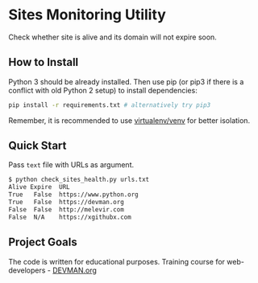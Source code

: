 # Sites Monitoring Utility

Check whether site is alive and its domain will not expire soon.

## How to Install

Python 3 should be already installed. Then use pip (or pip3 if there is a conflict with old Python 2 setup) to install dependencies:

```bash
pip install -r requirements.txt # alternatively try pip3
```

Remember, it is recommended to use [virtualenv/venv](https://devman.org/encyclopedia/pip/pip_virtualenv/) for better isolation.

## Quick Start

Pass `text` file with URLs as argument.

```bash
$ python check_sites_health.py urls.txt
Alive Expire  URL
True   False  https://www.python.org
True   False  https://devman.org
False  False  http://melevir.com
False  N/A    https://xgithubx.com
```

## Project Goals

The code is written for educational purposes. Training course for web-developers - [DEVMAN.org](https://devman.org)
